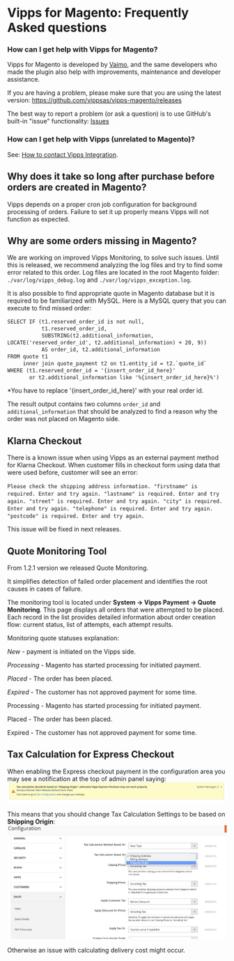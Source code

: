 # Vipps for Magento: Frequently Asked questions

### How can I get help with Vipps for Magento?

Vipps for Magento is developed by [Vaimo](https://www.vaimo.com), and the same developers who made
the plugin also help with improvements, maintenance and developer assistance.

If you are having a problem, please make sure that you are using the latest version:
https://github.com/vippsas/vipps-magento/releases

The best way to report a problem (or ask a question) is to use GitHub's built-in "issue" functionality:
[Issues](https://github.com/vippsas/vipps-magento/issues)

### How can I get help with Vipps (unrelated to Magento)?

See: [How to contact Vipps Integration](https://github.com/vippsas/vipps-developers/blob/master/contact.md).

## Why does it take so long after purchase before orders are created in Magento?

Vipps depends on a proper cron job configuration for background processing of orders. 
Failure to set it up properly means Vipps will not function as expected.

## Why are some orders missing in Magento?

We are working on improved Vipps Monitoring, to solve such issues.
Until this is released, we recommend analyzing the log files and try to find some error related to this order.
Log files are located in the root Magento folder: `./var/log/vipps_debug.log` and `./var/log/vipps_exception.log`.

It is also possible to find appropriate quote in Magento database but it is required to be familiarized with MySQL.
Here is a MySQL query that you can execute to find missed order:

```
SELECT IF (t1.reserved_order_id is not null, 
           t1.reserved_order_id, 
           SUBSTRING(t2.additional_information, LOCATE('reserved_order_id', t2.additional_information) + 20, 9)) 
           AS order_id, t2.additional_information 
FROM quote t1
     inner join quote_payment t2 on t1.entity_id = t2.`quote_id`
WHERE (t1.reserved_order_id = '{insert_order_id_here}' 
       or t2.additional_information like '%{insert_order_id_here}%')
```
 
*You have to replace '{insert_order_id_here}' with your real order id.
 
The result output contains two columns `order_id` and `additional_information` that should be analyzed to find a reason why the order was not placed on Magento side.

## Klarna Checkout

There is a known issue when using Vipps as an external payment method for Klarna Checkout. 
When customer fills in checkout form using data that were used before, customer will see an error:

`Please check the shipping address information. "firstname" is required. Enter and try again. "lastname" is required. Enter and try again. "street" is required. Enter and try again. "city" is required. Enter and try again. "telephone" is required. Enter and try again. "postcode" is required. Enter and try again.`

This issue will be fixed in next releases.


## Quote Monitoring Tool

From 1.2.1 version we released Quote Monitoring.

It simplifies detection of failed order placement and identifies the root causes in cases of failure.

The monitoring tool is located under **System -> Vipps Payment -> Quote Monitoring**.
This page displays all orders that were attempted to be placed.
Each record in the list provides detailed information about order creation flow: current status, list of attempts, each attempt results.

Monitoring quote statuses explanation:

*New* - payment is initiated on the Vipps side.

*Processing* - Magento has started processing for initiated payment.

*Placed* - The order has been placed.

*Expired* - The customer has not approved payment for some time.

Processing - Magento has started processing for initiated payment.

Placed - The order has been placed.

Expired - The customer has not approved payment for some time.

## Tax Calculation for Express Checkout
When enabling the Express checkout payment in the configuration area you may see a notification at the top of admin panel saying:
![Express Checkout notice](docs/images/express-checkout-notice.png)

This means that you should change Tax Calculation Settings to be based on **Shipping Origin**:
![Tax Calculation Settings](docs/images/tax-origin-settings.png)

Otherwise an issue with calculating delivery cost might occur.